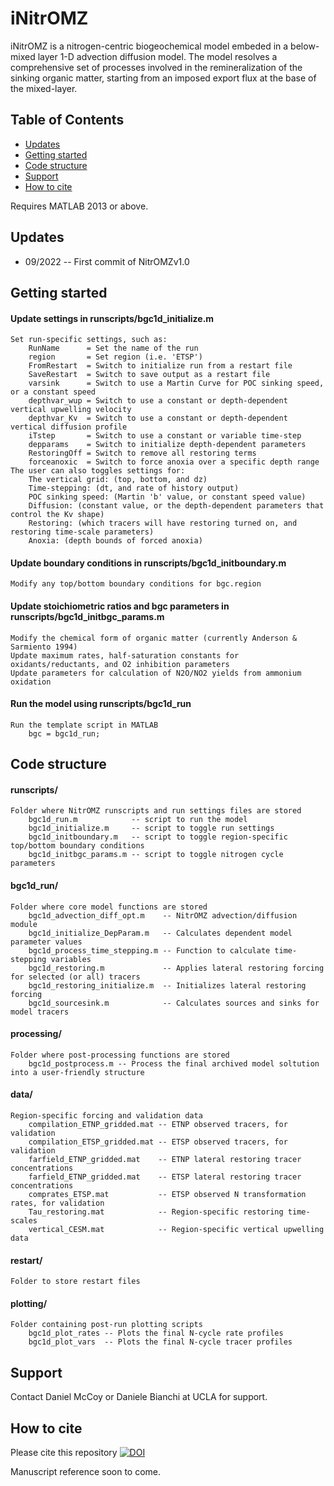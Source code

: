 # iNitrOMZ
iNitrOMZ is a nitrogen-centric biogeochemical model embeded in a below-mixed layer 1-D advection diffusion model. The model resolves a comprehensive set of processes involved in the remineralization of the sinking organic matter, starting from an imposed export flux at the base of the mixed-layer.
    
## Table of Contents

- [Updates](#updates)
- [Getting started](#getting-started)
- [Code structure](#code-structure)
- [Support](#support)
- [How to cite](#how-to-cite)

Requires MATLAB 2013 or above.

## Updates
* 09/2022 -- First commit of NitrOMZv1.0 

## Getting started
#### Update settings in runscripts/bgc1d_initialize.m
	Set run-specific settings, such as:
		RunName      = Set the name of the run
		region       = Set region (i.e. 'ETSP')
		FromRestart  = Switch to initialize run from a restart file
		SaveRestart  = Switch to save output as a restart file
		varsink      = Switch to use a Martin Curve for POC sinking speed, or a constant speed
		depthvar_wup = Switch to use a constant or depth-dependent vertical upwelling velocity
		depthvar_Kv  = Switch to use a constant or depth-dependent vertical diffusion profile
		iTstep       = Switch to use a constant or variable time-step
		depparams    = Switch to initialize depth-dependent parameters
		RestoringOff = Switch to remove all restoring terms
		forceanoxic  = Switch to force anoxia over a specific depth range
	The user can also toggles settings for:
		The vertical grid: (top, bottom, and dz)
		Time-stepping: (dt, and rate of history output)
		POC sinking speed: (Martin 'b' value, or constant speed value)
		Diffusion: (constant value, or the depth-dependent parameters that control the Kv shape)
		Restoring: (which tracers will have restoring turned on, and restoring time-scale parameters)
		Anoxia: (depth bounds of forced anoxia)
#### Update boundary conditions in runscripts/bgc1d_initboundary.m
	Modify any top/bottom boundary conditions for bgc.region 
#### Update stoichiometric ratios and bgc parameters in runscripts/bgc1d_initbgc_params.m
	Modify the chemical form of organic matter (currently Anderson & Sarmiento 1994)
	Update maximum rates, half-saturation constants for oxidants/reductants, and O2 inhibition parameters
	Update parameters for calculation of N2O/NO2 yields from ammonium oxidation 
#### Run the model using runscripts/bgc1d_run
    Run the template script in MATLAB
		bgc = bgc1d_run;

## Code structure 
#### runscripts/  
	Folder where NitrOMZ runscripts and run settings files are stored
		bgc1d_run.m            -- script to run the model
		bgc1d_initialize.m     -- script to toggle run settings
		bgc1d_initboundary.m   -- script to toggle region-specific top/bottom boundary conditions
		bgc1d_initbgc_params.m -- script to toggle nitrogen cycle parameters
                   
#### bgc1d_run/  
	Folder where core model functions are stored
		bgc1d_advection_diff_opt.m    -- NitrOMZ advection/diffusion module
		bgc1d_initialize_DepParam.m   -- Calculates dependent model parameter values
		bgc1d_process_time_stepping.m -- Function to calculate time-stepping variables
		bgc1d_restoring.m             -- Applies lateral restoring forcing for selected (or all) tracers
		bgc1d_restoring_initialize.m  -- Initializes lateral restoring forcing
		bgc1d_sourcesink.m            -- Calculates sources and sinks for model tracers

#### processing/ 
	Folder where post-processing functions are stored
		bgc1d_postprocess.m -- Process the final archived model soltution into a user-friendly structure
        
#### data/
	Region-specific forcing and validation data
		compilation_ETNP_gridded.mat -- ETNP observed tracers, for validation 
		compilation_ETSP_gridded.mat -- ETSP observed tracers, for validation
		farfield_ETNP_gridded.mat    -- ETNP lateral restoring tracer concentrations 
		farfield_ETNP_gridded.mat    -- ETSP lateral restoring tracer concentrations
		comprates_ETSP.mat           -- ETSP observed N transformation rates, for validation
		Tau_restoring.mat            -- Region-specific restoring time-scales
		vertical_CESM.mat            -- Region-specific vertical upwelling data

#### restart/
	Folder to store restart files

#### plotting/
	Folder containing post-run plotting scripts
		bgc1d_plot_rates -- Plots the final N-cycle rate profiles
		bgc1d_plot_vars  -- Plots the final N-cycle tracer profiles
      
## Support
Contact Daniel McCoy or Daniele Bianchi at UCLA for support. 

## How to cite 
Please cite this repository [![DOI](https://zenodo.org/badge/236965059.svg)](https://zenodo.org/badge/latestdoi/236965059)

Manuscript reference soon to come.
